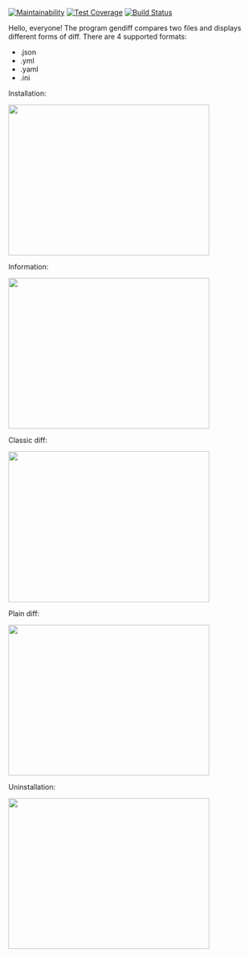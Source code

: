 [![Maintainability](https://api.codeclimate.com/v1/badges/9af9a01184b80a119007/maintainability)](https://codeclimate.com/github/shapurid/project-lvl2-s467/maintainability)
[![Test Coverage](https://api.codeclimate.com/v1/badges/9af9a01184b80a119007/test_coverage)](https://codeclimate.com/github/shapurid/project-lvl2-s467/test_coverage)
[![Build Status](https://travis-ci.org/shapurid/project-lvl2-s467.svg?branch=master)](https://travis-ci.org/shapurid/project-lvl2-s467)

Hello, everyone! The program gendiff compares two files and displays different forms of diff.
There are 4 supported formats: 
- .json
- .yml 
- .yaml 
- .ini

Installation:

<a href="https://asciinema.org/a/2SKZS2DO8EKyqjdcobuo7RkoT" target="_blank"><img src="https://asciinema.org/a/2SKZS2DO8EKyqjdcobuo7RkoT.svg" width="400" height="300"/></a>

Information:

<a href="https://asciinema.org/a/Zm6n4TNrSYDMShNLDYprzS0zW" target="_blank"><img src="https://asciinema.org/a/Zm6n4TNrSYDMShNLDYprzS0zW.svg" width="400" height="300"/></a>

Classic diff:

<a href="https://asciinema.org/a/sfypkEbFTOl9rtCLi0INodCgZ" target="_blank"><img src="https://asciinema.org/a/sfypkEbFTOl9rtCLi0INodCgZ.svg" width="400" height="300"/></a>

Plain diff:

<a href="https://asciinema.org/a/CUAE3QWWH5Lc8z21SwZXRmgaT" target="_blank"><img src="https://asciinema.org/a/CUAE3QWWH5Lc8z21SwZXRmgaT.svg" width="400" height="300"/></a>

Uninstallation:

<a href="https://asciinema.org/a/Lt37sB7N2iTxkO5Gs7KupdcKq" target="_blank"><img src="https://asciinema.org/a/Lt37sB7N2iTxkO5Gs7KupdcKq.svg" width="400" height="300"/></a>
